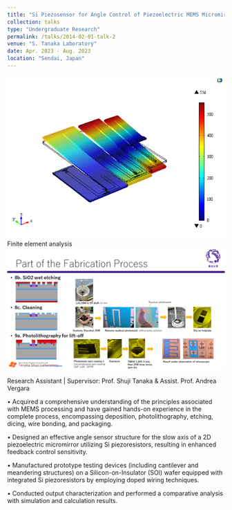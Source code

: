 ```yaml
---
title: "Si Piezosensor for Angle Control of Piezoelectric MEMS Micromirror"
collection: talks
type: "Undergraduate Research"
permalink: /talks/2014-02-01-talk-2
venue: "S. Tanaka Laboratory"
date: Apr. 2023 - Aug. 2023
location: "Sendai, Japan"
---
```



<img src='/images/research2-dt.gif'>
Finite element analysis 

<img src='/images/research2.png'>

Research Assistant  | Supervisor: Prof. Shuji Tanaka & Assist. Prof. Andrea Vergara

•	Acquired a comprehensive understanding of the principles associated with MEMS processing and have gained hands-on experience in the complete process, encompassing deposition, photolithography, etching, dicing, wire bonding, and packaging.

•	Designed an effective angle sensor structure for the slow axis of a 2D piezoelectric micromirror utilizing Si piezoresistors, resulting in enhanced feedback control sensitivity.

•	Manufactured prototype testing devices (including cantilever and meandering structures) on a Silicon-on-Insulator (SOI) wafer equipped with integrated Si piezoresistors by employing doped wiring techniques.

•	Conducted output characterization and performed a comparative analysis with simulation and calculation results.
